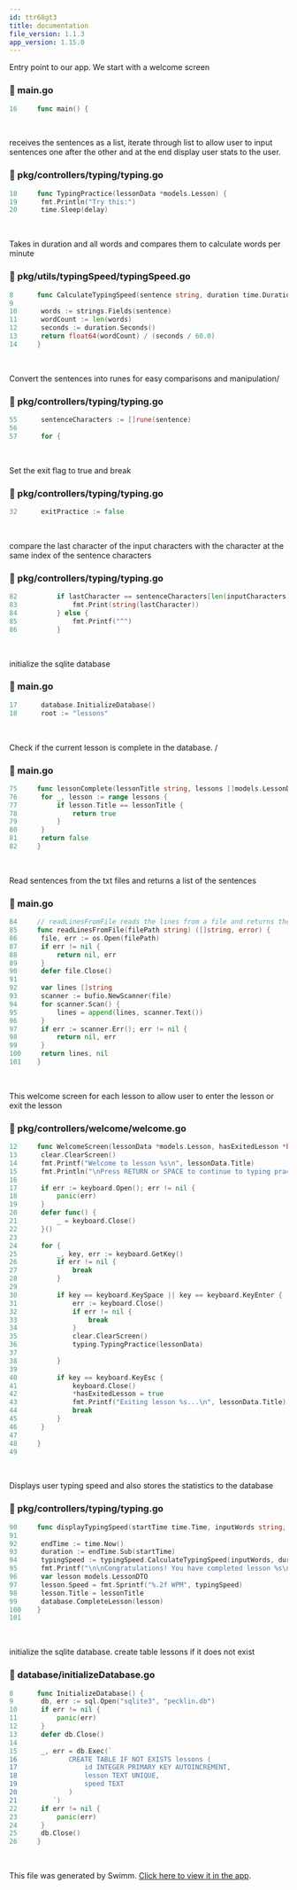 ```yaml
---
id: ttr68gt3
title: documentation
file_version: 1.1.3
app_version: 1.15.0
---
```


Entry point to our app. We start with a welcome screen
<!-- NOTE-swimm-snippet: the lines below link your snippet to Swimm -->
### 📄 main.go
```go
16     func main() {
```

<br/>

receives the sentences as a list, iterate through list to allow user to input sentences one after the other and at the end display user stats to the user.
<!-- NOTE-swimm-snippet: the lines below link your snippet to Swimm -->
### 📄 pkg/controllers/typing/typing.go
<!-- collapsed -->

```go
18     func TypingPractice(lessonData *models.Lesson) {
19     	fmt.Println("Try this:")
20     	time.Sleep(delay)
```

<br/>

Takes in duration and all words and compares them to calculate words per minute
<!-- NOTE-swimm-snippet: the lines below link your snippet to Swimm -->
### 📄 pkg/utils/typingSpeed/typingSpeed.go
<!-- collapsed -->

```go
8      func CalculateTypingSpeed(sentence string, duration time.Duration) float64 {
9      
10     	words := strings.Fields(sentence)
11     	wordCount := len(words)
12     	seconds := duration.Seconds()
13     	return float64(wordCount) / (seconds / 60.0)
14     }
```

<br/>

Convert the sentences into runes for easy comparisons and manipulation/
<!-- NOTE-swimm-snippet: the lines below link your snippet to Swimm -->
### 📄 pkg/controllers/typing/typing.go
<!-- collapsed -->

```go
55     	sentenceCharacters := []rune(sentence)
56     
57     	for {
```

<br/>

Set the exit flag to true and break
<!-- NOTE-swimm-snippet: the lines below link your snippet to Swimm -->
### 📄 pkg/controllers/typing/typing.go
<!-- collapsed -->

```go
32     	exitPractice := false
```

<br/>

compare the last character of the input characters with the character at the same index of the sentence characters
<!-- NOTE-swimm-snippet: the lines below link your snippet to Swimm -->
### 📄 pkg/controllers/typing/typing.go
<!-- collapsed -->

```go
82     		if lastCharacter == sentenceCharacters[len(inputCharacters)-1] {
83     			fmt.Print(string(lastCharacter))
84     		} else {
85     			fmt.Printf("^")
86     		}
```

<br/>

initialize the sqlite database
<!-- NOTE-swimm-snippet: the lines below link your snippet to Swimm -->
### 📄 main.go
```go
17     	database.InitializeDatabase()
18     	root := "lessons"
```

<br/>

Check if the current lesson is complete in the database. /
<!-- NOTE-swimm-snippet: the lines below link your snippet to Swimm -->
### 📄 main.go
```go
75     func lessonComplete(lessonTitle string, lessons []models.LessonDTO) bool {
76     	for _, lesson := range lessons {
77     		if lesson.Title == lessonTitle {
78     			return true
79     		}
80     	}
81     	return false
82     }
```

<br/>

Read sentences from the txt files and returns a list of the sentences
<!-- NOTE-swimm-snippet: the lines below link your snippet to Swimm -->
### 📄 main.go
```go
84     // readLinesFromFile reads the lines from a file and returns them as a string slice.
85     func readLinesFromFile(filePath string) ([]string, error) {
86     	file, err := os.Open(filePath)
87     	if err != nil {
88     		return nil, err
89     	}
90     	defer file.Close()
91     
92     	var lines []string
93     	scanner := bufio.NewScanner(file)
94     	for scanner.Scan() {
95     		lines = append(lines, scanner.Text())
96     	}
97     	if err := scanner.Err(); err != nil {
98     		return nil, err
99     	}
100    	return lines, nil
101    }
```

<br/>

This welcome screen for each lesson to allow user to enter the lesson or exit the lesson
<!-- NOTE-swimm-snippet: the lines below link your snippet to Swimm -->
### 📄 pkg/controllers/welcome/welcome.go
```go
12     func WelcomeScreen(lessonData *models.Lesson, hasExitedLesson *bool) {
13     	clear.ClearScreen()
14     	fmt.Printf("Welcome to lesson %s\n", lessonData.Title)
15     	fmt.Println("\nPress RETURN or SPACE to continue to typing practice. Press ESC to quit")
16     
17     	if err := keyboard.Open(); err != nil {
18     		panic(err)
19     	}
20     	defer func() {
21     		_ = keyboard.Close()
22     	}()
23     
24     	for {
25     		_, key, err := keyboard.GetKey()
26     		if err != nil {
27     			break
28     		}
29     
30     		if key == keyboard.KeySpace || key == keyboard.KeyEnter {
31     			err := keyboard.Close()
32     			if err != nil {
33     				break
34     			}
35     			clear.ClearScreen()
36     			typing.TypingPractice(lessonData)
37     
38     		}
39     
40     		if key == keyboard.KeyEsc {
41     			keyboard.Close()
42     			*hasExitedLesson = true
43     			fmt.Printf("Exiting lesson %s...\n", lessonData.Title)
44     			break
45     		}
46     	}
47     
48     }
49     
```

<br/>

Displays user typing speed and also stores the statistics to the database
<!-- NOTE-swimm-snippet: the lines below link your snippet to Swimm -->
### 📄 pkg/controllers/typing/typing.go
```go
90     func displayTypingSpeed(startTime time.Time, inputWords string, lessonTitle string) {
91     
92     	endTime := time.Now()
93     	duration := endTime.Sub(startTime)
94     	typingSpeed := typingSpeed.CalculateTypingSpeed(inputWords, duration)
95     	fmt.Printf("\n\nCongratulations! You have completed lesson %s\nYour typing speed is: %.2f WPM\n", lessonTitle, typingSpeed)
96     	var lesson models.LessonDTO
97     	lesson.Speed = fmt.Sprintf("%.2f WPM", typingSpeed)
98     	lesson.Title = lessonTitle
99     	database.CompleteLesson(lesson)
100    }
101    
```

<br/>

initialize the sqlite database. create table lessons if it does not exist
<!-- NOTE-swimm-snippet: the lines below link your snippet to Swimm -->
### 📄 database/initializeDatabase.go
```go
8      func InitializeDatabase() {
9      	db, err := sql.Open("sqlite3", "pecklin.db")
10     	if err != nil {
11     		panic(err)
12     	}
13     	defer db.Close()
14     
15     	_, err = db.Exec(`
16             CREATE TABLE IF NOT EXISTS lessons (
17                 id INTEGER PRIMARY KEY AUTOINCREMENT,
18                 lesson TEXT UNIQUE,
19                 speed TEXT
20             )
21         `)
22     	if err != nil {
23     		panic(err)
24     	}
25     	db.Close()
26     }
```

<br/>

This file was generated by Swimm. [Click here to view it in the app](https://app.swimm.io/repos/Z2l0aHViJTNBJTNBcGVja2xpbiUzQSUzQWNoYW1iZXk=/docs/ttr68gt3).
